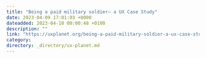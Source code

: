 ```yaml
---
title: "Being a paid military soldier— a UX Case Study"
date: 2023-04-09 17:01:03 +0000
dateadded: 2023-04-10 00:00:48 +0100
description: ""
link: "https://uxplanet.org/being-a-paid-military-soldier-a-ux-case-study-74ffd98ba0b6?source=rss----819cc2aaeee0---4"
category:
directory: _directory/ux-planet.md
---
```

